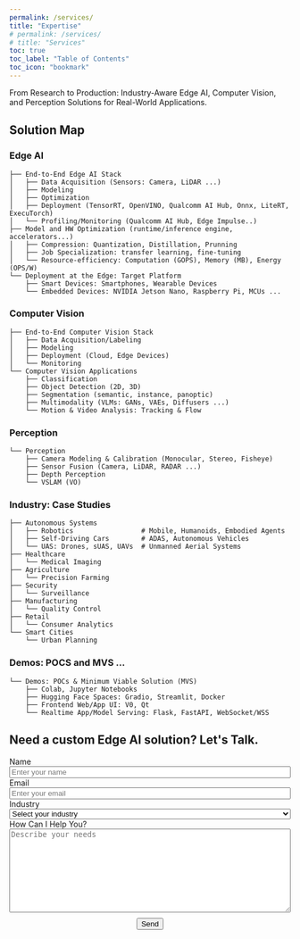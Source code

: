 ```yaml
---
permalink: /services/
title: "Expertise"
# permalink: /services/
# title: "Services"
toc: true
toc_label: "Table of Contents"
toc_icon: "bookmark"
---
```


From Research to Production: Industry-Aware Edge AI, Computer Vision, and Perception Solutions for Real-World Applications.

## Solution Map

### Edge AI
```
├── End-to-End Edge AI Stack            
│   ├── Data Acquisition (Sensors: Camera, LiDAR ...)
│   ├── Modeling        
│   ├── Optimization                   
│   ├── Deployment (TensorRT, OpenVINO, Qualcomm AI Hub, Onnx, LiteRT, ExecuTorch)       
│   └── Profiling/Monitoring (Qualcomm AI Hub, Edge Impulse..)
├── Model and HW Optimization (runtime/inference engine, accelerators...)
│   ├── Compression: Quantization, Distillation, Prunning 
│   ├── Job Specialization: transfer learning, fine-tuning                                   
│   └── Resource-efficiency: Computation (GOPS), Memory (MB), Energy (OPS/W)
└── Deployment at the Edge: Target Platform
    ├── Smart Devices: Smartphones, Wearable Devices                                                     
    └── Embedded Devices: NVIDIA Jetson Nano, Raspberry Pi, MCUs ...  
```

### Computer Vision
```
├── End-to-End Computer Vision Stack            
│   ├── Data Acquisition/Labeling
│   ├── Modeling        
│   ├── Deployment (Cloud, Edge Devices)        
│   └── Monitoring
└── Computer Vision Applications
    ├── Classification
    ├── Object Detection (2D, 3D)        
    ├── Segmentation (semantic, instance, panoptic)                   
    ├── Multimodality (VLMs: GANs, VAEs, Diffusers ...)        
    └── Motion & Video Analysis: Tracking & Flow
```

### Perception
``` 
└── Perception
    ├── Camera Modeling & Calibration (Monocular, Stereo, Fisheye) 
    ├── Sensor Fusion (Camera, LiDAR, RADAR ...)                   
    ├── Depth Perception                                                     
    └── VSLAM (VO) 
``` 

### Industry: Case Studies
```
├── Autonomous Systems           
│   ├── Robotics                 # Mobile, Humanoids, Embodied Agents
│   ├── Self-Driving Cars        # ADAS, Autonomous Vehicles
│   └── UAS: Drones, sUAS, UAVs  # Unmanned Aerial Systems
├── Healthcare 
│   └── Medical Imaging 
├── Agriculture   
│   └── Precision Farming
├── Security
│   └── Surveillance
├── Manufacturing 
│   └── Quality Control
├── Retail 
│   └── Consumer Analytics
└── Smart Cities
    └── Urban Planning
```

### Demos: POCS and MVS ... 
```
└── Demos: POCs & Minimum Viable Solution (MVS)
    ├── Colab, Jupyter Notebooks                                                      
    ├── Hugging Face Spaces: Gradio, Streamlit, Docker                                                     
    ├── Frontend Web/App UI: V0, Qt                                                      
    └── Realtime App/Model Serving: Flask, FastAPI, WebSocket/WSS  
``` 

## Need a custom Edge AI solution? Let's Talk.

<div style="margin-top: 0 10px; text-align: left;">
<form action="https://formspree.io/f/xanenwpg" method="POST">
    <label for="name" style="margin-top: 10px;">Name</label><br>
    <input name="name" id="name" type="text" required style="width: 100%;" placeholder="Enter your name"><br>
    <label for="email" style="margin-top: 10px;">Email</label><br>
    <input name="email" id="email" type="email" required style="width: 100%;" placeholder="Enter your email"><br>
    <label for="industry" style="margin-top: 10px;">Industry</label><br>
    <select name="industry" id="industry" style="width: 100%;">
        <option value="" disabled selected>Select your industry</option>
        <option value="Agriculture">Agriculture</option>
        <option value="Automotive">Automotive</option>
        <option value="Manufacturing">Manufacturing</option>
        <option value="Retail">Retail</option>
        <option value="Robotics">Robotics</option>
        <option value="Security">Security</option>
        <option value="Smart Cities">Smart Cities</option>
        <option value="UAVs">UAVs</option>
        <option value="Other">Other</option>
    </select><br>
    <label for="message" style="margin-top: 20px;">How Can I Help You?</label><br>
    <textarea name="message" id="message" required style="width: 100%; height: 150px;" placeholder="Describe your needs"></textarea><br>
    <div style="margin-top: 10px; text-align: center;">
        <button type="submit" class="btn btn--primary" style="margin: 0 10px;">Send</button>
    </div>
</form>
</div>


